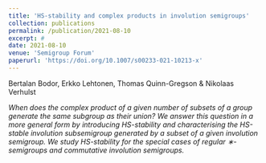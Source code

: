 ```yaml
---
title: 'HS-stability and complex products in involution semigroups'
collection: publications
permalink: /publication/2021-08-10
excerpt: # 
date: 2021-08-10
venue: 'Semigroup Forum'
paperurl: 'https://doi.org/10.1007/s00233-021-10213-x'
---
```

Bertalan Bodor, Erkko Lehtonen, Thomas Quinn-Gregson & Nikolaas Verhulst

*When does the complex product of a given number of subsets of a group generate the same subgroup as their union? We answer this question in a more general form by introducing HS-stability and characterising the HS-stable involution subsemigroup generated by a subset of a given involution semigroup. We study HS-stability for the special cases of regular ∗-semigroups and commutative involution semigroups.*
